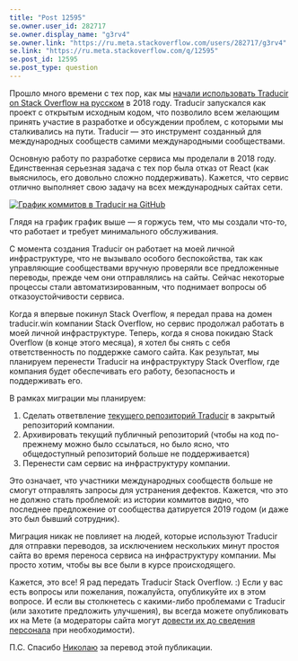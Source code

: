 ```yaml
---
title: "Post 12595"
se.owner.user_id: 282717
se.owner.display_name: "g3rv4"
se.owner.link: "https://ru.meta.stackoverflow.com/users/282717/g3rv4"
se.link: "https://ru.meta.stackoverflow.com/q/12595"
se.post_id: 12595
se.post_type: question
---
```

<p>Прошло много времени с тех пор, как мы <a href="https://ru.meta.stackoverflow.com/q/8188/6">начали использовать Traducir on Stack Overflow на русском</a> в 2018 году. Traducir запускался как проект с открытым исходным кодом, что позволило всем желающим принять участие в разработке и обсуждении проблем, с которыми мы сталкивались на пути. Traducir — это инструмент созданный для  международных сообществ самими международными сообществами.</p>
<p>Основную работу по разработке сервиса мы проделали в 2018 году. Единственная серьезная задача с тех пор была отказ от React (как выяснилось, его довольно сложно поддерживать). Кажется, что сервис отлично выполняет свою задачу на всех международных сайтах сети.</p>
<p><a href="https://i.stack.imgur.com/nVS5o.png" rel="nofollow noreferrer"><img src="https://i.stack.imgur.com/nVS5o.png" alt="График коммитов в Traducir на GitHub" /></a></p>
<p>Глядя на график график выше — я горжусь тем, что мы создали что-то, что работает и требует минимального обслуживания.</p>
<p>С момента создания Traducir он работает на моей личной инфраструктуре, что не вызывало особого беспокойства, так как управляющие сообществами вручную проверяли все предложенные переводы, прежде чем они отправлялись на сайты. Сейчас некоторые процессы стали автоматизированным, что поднимает вопросы об отказоустойчивости сервиса.</p>
<p>Когда я впервые покинул Stack Overflow, я передал права на домен traducir.win компании Stack Overflow, но сервис продолжал работать в моей личной инфраструктуре. Теперь, когда я снова покидаю Stack Overflow (в конце этого месяца), я хотел бы снять с себя ответственность по поддержке самого сайта. Как результат, мы планируем перенести Traducir на инфраструктуру Stack Overflow, где компания будет обеспечивать его работу, безопасность и поддерживать его.</p>
<p>В рамках миграции мы планируем:</p>
<ol>
<li>Сделать ответвление <a href="https://github.com/g3rv4/Traducir" rel="nofollow noreferrer">текущего репозиторий Traducir</a> в закрытый репозиторий компании.</li>
<li>Архивировать текущий публичный репозиторий (чтобы на код по-прежнему можно было ссылаться, но было ясно, что общедоступный репозиторий больше не поддерживается)</li>
<li>Перенести сам сервис на инфраструктуру компании.</li>
</ol>
<p>Это означает, что участники международных сообществ больше не смогут отправлять запросы для устранения дефектов. Кажется, что это не должно стать проблемой: из истории коммитов видно, что последнее предложение от сообщества датируется 2019 годом (и даже это был бывший сотрудник).</p>
<p>Миграция никак не повлияет на людей, которые используют Traducir для отправки переводов, за исключением нескольких минут простоя сайта во время переноса сервиса на инфраструктуру компании. Мы просто хотим, чтобы вы все были в курсе происходящего.</p>
<p>Кажется, это все! Я рад передать Traducir Stack Overflow. :) Если у вас есть вопросы или пожелания, пожалуйста, опубликуйте их в этом вопросе. И если вы столкнетесь с какими-либо проблемами с Traducir (или захотите предложить улучшения), вы всегда можете опубликовать их на Мете (а модераторы сайта могут <a href="https://meta.stackexchange.com/q/348642/238921">довести их до сведения персонала</a> при необходимости).</p>
<p>П.С. Спасибо <a href="https://ru.meta.stackoverflow.com/users/6/nicolas-chabanovsky">Николаю</a> за перевод этой публикации.</p>
